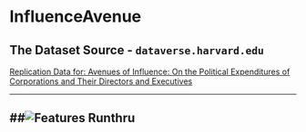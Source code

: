 # InfluenceAvenue

## The Dataset Source - `dataverse.harvard.edu` 
[Replication Data for: Avenues of Influence: On the Political Expenditures of Corporations and Their Directors and Executives](https://dataverse.harvard.edu/dataset.xhtml?persistentId=doi:10.7910/DVN/6R1HAS#)

---
##![Features Runthru](https://github.com/marka2g/influence_avenue/assets/12756/54d4f3ae-d49a-4f80-8f3b-bf56fefd2f18)
---
